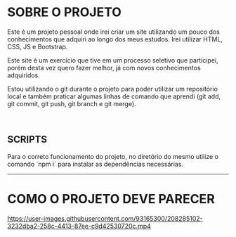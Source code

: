 <h1>SOBRE O PROJETO</h1>
    <p>Este é um projeto pessoal onde irei criar um site utilizando um pouco dos conhecimentos que adquiri ao longo dos meus estudos.
Irei utilizar HTML, CSS, JS e Bootstrap.</p>
    <p>Este site é um exercício que tive em um processo seletivo que participei, porém desta vez quero fazer melhor, já com novos conhecimentos adquiridos.</p>
    <p> Estou utilizando o git durante o projeto para poder utilizar um repositório local e também praticar algumas linhas de comando que aprendi (git add, git commit, git push, git branch e git merge).</p>

<br>

<h2>SCRIPTS</h2>
    Para o correto funcionamento do projeto, no diretório do mesmo utilize o comando `npm i` para instalar as dependências necessárias.
<hr>

<h1>COMO O PROJETO DEVE PARECER</h1>

https://user-images.githubusercontent.com/93165300/208285102-3232dba2-258c-4413-87ee-c9d42530720c.mp4
